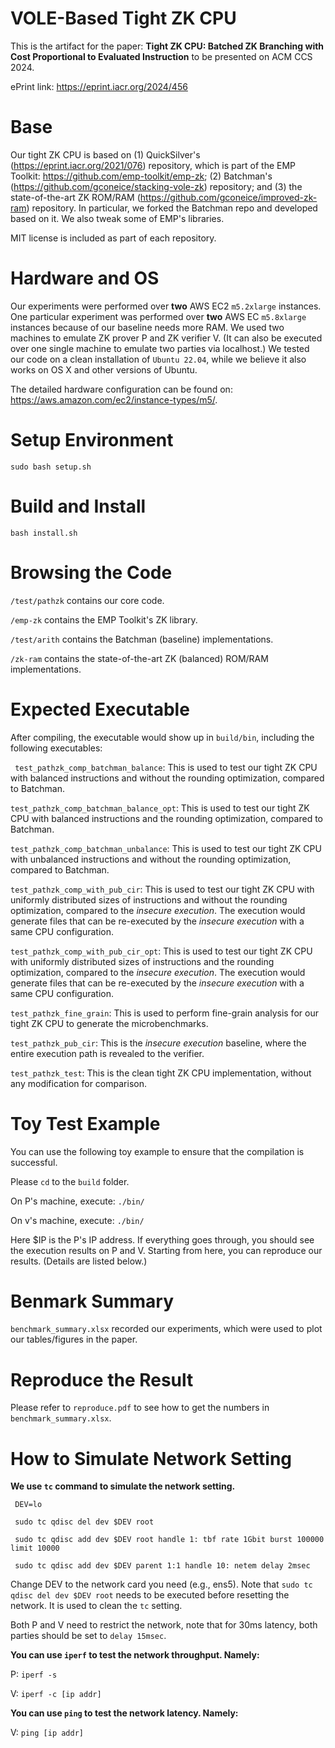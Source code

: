 # VOLE-Based Tight ZK CPU

This is the artifact for the paper: **Tight ZK CPU: Batched ZK Branching with Cost Proportional to Evaluated Instruction** to be presented on ACM CCS 2024.

ePrint link: https://eprint.iacr.org/2024/456

Base
=====
Our tight ZK CPU is based on (1) QuickSilver's (https://eprint.iacr.org/2021/076) repository, which is part of the EMP Toolkit: https://github.com/emp-toolkit/emp-zk; (2) Batchman's (https://github.com/gconeice/stacking-vole-zk) repository; and (3) the state-of-the-art ZK ROM/RAM (https://github.com/gconeice/improved-zk-ram) repository. In particular, we forked the Batchman repo and developed based on it. We also tweak some of EMP's libraries.

MIT license is included as part of each repository.

Hardware and OS
=====
Our experiments were performed over **two** AWS EC2 `m5.2xlarge` instances.
One particular experiment was performed over **two** AWS EC `m5.8xlarge` instances because of our baseline needs more RAM.
We used two machines to emulate ZK prover P and ZK verifier V.
(It can also be executed over one single machine to emulate two parties via localhost.)
We tested our code on a clean installation of `Ubuntu 22.04`, while we believe it also works on OS X and other versions of Ubuntu.

The detailed hardware configuration can be found on: https://aws.amazon.com/ec2/instance-types/m5/.


Setup Environment
=====
`sudo bash setup.sh`

Build and Install
=====
`bash install.sh`

Browsing the Code
=====
`/test/pathzk` contains our core code.

`/emp-zk` contains the EMP Toolkit's ZK library.

`/test/arith` contains the Batchman (baseline) implementations.

`/zk-ram` contains the state-of-the-art ZK (balanced) ROM/RAM implementations.

Expected Executable
=====
After compiling, the executable would show up in `build/bin`, including the following executables:

` test_pathzk_comp_batchman_balance`: This is used to test our tight ZK CPU with balanced instructions and without the rounding optimization, compared to Batchman.

`test_pathzk_comp_batchman_balance_opt`: This is used to test our tight ZK CPU with balanced instructions and the rounding optimization, compared to Batchman.

`test_pathzk_comp_batchman_unbalance`: This is used to test our tight ZK CPU with unbalanced instructions and without the rounding optimization, compared to Batchman.

`test_pathzk_comp_with_pub_cir`: This is used to test our tight ZK CPU with uniformly distributed sizes of instructions and without the rounding optimization, compared to the *insecure execution*. The execution would generate files that can be re-executed by the *insecure execution* with a same CPU configuration.

`test_pathzk_comp_with_pub_cir_opt`: This is used to test our tight ZK CPU with uniformly distributed sizes of instructions and the rounding optimization, compared to the *insecure execution*. The execution would generate files that can be re-executed by the *insecure execution* with a same CPU configuration.

`test_pathzk_fine_grain`: This is used to perform fine-grain analysis for our tight ZK CPU to generate the microbenchmarks.

`test_pathzk_pub_cir`: This is the *insecure execution* baseline, where the entire execution path is revealed to the verifier.

`test_pathzk_test`: This is the clean tight ZK CPU implementation, without any modification for comparison.

Toy Test Example
=====
You can use the following toy example to ensure that the compilation is successful.

Please `cd` to the `build` folder.

On P's machine, execute: `./bin/`

On v's machine, execute: `./bin/`

Here $IP is the P's IP address. If everything goes through, you should see the execution results on P and V. Starting from here, you can reproduce our results. (Details are listed below.)

Benmark Summary
=====
`benchmark_summary.xlsx` recorded our experiments, which were used to plot our tables/figures in the paper.

Reproduce the Result
=====
Please refer to `reproduce.pdf` to see how to get the numbers in `benchmark_summary.xlsx`.

# How to Simulate Network Setting

**We use `tc` command to simulate the network setting.**

     DEV=lo
     
     sudo tc qdisc del dev $DEV root
     
     sudo tc qdisc add dev $DEV root handle 1: tbf rate 1Gbit burst 100000 limit 10000
     
     sudo tc qdisc add dev $DEV parent 1:1 handle 10: netem delay 2msec

Change DEV to the network card you need (e.g., ens5).
Note that `sudo tc qdisc del dev $DEV root` needs to be executed before resetting the network.
It is used to clean the `tc` setting.

Both P and V need to restrict the network, note that for 30ms latency, both parties should be set to `delay 15msec`.

**You can use `iperf` to test the network throughput. Namely:**

P: `iperf -s`

V: `iperf -c [ip addr]`

**You can use `ping` to test the network latency. Namely:**

V: `ping [ip addr]`

